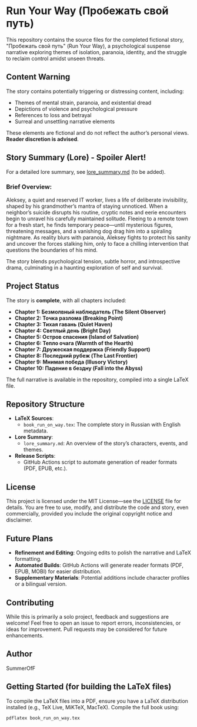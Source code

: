 # Run Your Way (Пробежать свой путь)

This repository contains the source files for the completed fictional story, "Пробежать свой путь" (Run Your Way), a psychological suspense narrative exploring themes of isolation, paranoia, identity, and the struggle to reclaim control amidst unseen threats.

## Content Warning
The story contains potentially triggering or distressing content, including:
- Themes of mental strain, paranoia, and existential dread
- Depictions of violence and psychological pressure
- References to loss and betrayal
- Surreal and unsettling narrative elements

These elements are fictional and do not reflect the author’s personal views. **Reader discretion is advised**.

## Story Summary (Lore) - Spoiler Alert!
For a detailed lore summary, see [lore_summary.md](lore_summary.md) (to be added).

### Brief Overview:
Aleksey, a quiet and reserved IT worker, lives a life of deliberate invisibility, shaped by his grandmother’s mantra of staying unnoticed. When a neighbor’s suicide disrupts his routine, cryptic notes and eerie encounters begin to unravel his carefully maintained solitude. Fleeing to a remote town for a fresh start, he finds temporary peace—until mysterious figures, threatening messages, and a vanishing dog drag him into a spiraling nightmare. As reality blurs with paranoia, Aleksey fights to protect his sanity and uncover the forces stalking him, only to face a chilling intervention that questions the boundaries of his mind.

The story blends psychological tension, subtle horror, and introspective drama, culminating in a haunting exploration of self and survival.

## Project Status
The story is **complete**, with all chapters included:
- **Chapter 1: Безмолвный наблюдатель (The Silent Observer)**
- **Chapter 2: Точка разлома (Breaking Point)**
- **Chapter 3: Тихая гавань (Quiet Haven)**
- **Chapter 4: Светлый день (Bright Day)**
- **Chapter 5: Остров спасения (Island of Salvation)**
- **Chapter 6: Тепло очага (Warmth of the Hearth)**
- **Chapter 7: Дружеская поддержка (Friendly Support)**
- **Chapter 8: Последний рубеж (The Last Frontier)**
- **Chapter 9: Мнимая победа (Illusory Victory)**
- **Chapter 10: Падение в бездну (Fall into the Abyss)**

The full narrative is available in the repository, compiled into a single LaTeX file.

## Repository Structure
- **LaTeX Sources**:
  - `book_run_on_way.tex`: The complete story in Russian with English metadata.
- **Lore Summary**:
  - `lore_summary.md`: An  overview of the story’s characters, events, and themes.
- **Release Scripts**:
  - GitHub Actions script to automate generation of reader formats (PDF, EPUB, etc.).

## License
This project is licensed under the MIT License—see the [LICENSE](LICENSE) file for details. You are free to use, modify, and distribute the code and story, even commercially, provided you include the original copyright notice and disclaimer.

## Future Plans
- **Refinement and Editing**: Ongoing edits to polish the narrative and LaTeX formatting.
- **Automated Builds**: GitHub Actions will generate reader formats (PDF, EPUB, MOBI) for easier distribution.
- **Supplementary Materials**: Potential additions include character profiles or a bilingual version.

## Contributing
While this is primarily a solo project, feedback and suggestions are welcome! Feel free to open an issue to report errors, inconsistencies, or ideas for improvement. Pull requests may be considered for future enhancements.

## Author
SummerOfF

## Getting Started (for building the LaTeX files)
To compile the LaTeX files into a PDF, ensure you have a LaTeX distribution installed (e.g., TeX Live, MiKTeX, MacTeX). Compile the full book using:

```bash
pdflatex book_run_on_way.tex